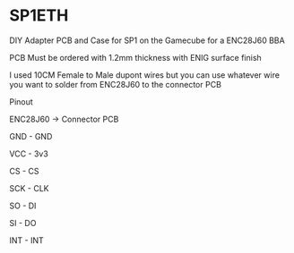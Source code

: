 # SP1ETH
DIY Adapter PCB and Case for SP1 on the Gamecube for a ENC28J60 BBA



PCB
Must be ordered with 1.2mm thickness with ENIG surface finish


I used 10CM Female to Male dupont wires but you can use whatever wire you want to solder from ENC28J60 to the connector PCB

Pinout

ENC28J60  ->  Connector PCB

GND      -    GND

VCC      -    3v3

CS       -    CS

SCK      -    CLK

SO       -    DI

SI       -    DO

INT      -    INT
